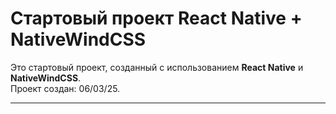 # Стартовый проект React Native + NativeWindCSS

Это стартовый проект, созданный с использованием **React Native** и **NativeWindCSS**.  
Проект создан: 06/03/25.

---
